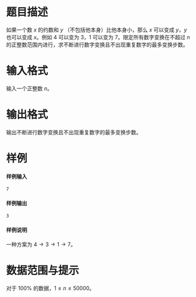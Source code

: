 
# 题目描述

如果一个数 $x$ 的约数和 $y$ （不包括他本身）比他本身小，那么 $x$ 可以变成 $y$，$y$ 也可以变成 $x$。例如 $4$ 可以变为 $3$，$1$ 可以变为 $7$。限定所有数字变换在不超过 $n$ 的正整数范围内进行，求不断进行数字变换且不出现重复数字的最多变换步数。

# 输入格式

输入一个正整数 $n$。

# 输出格式

输出不断进行数字变换且不出现重复数字的最多变换步数。

# 样例

#### 样例输入
```plain
7
```
#### 样例输出
```plain
3
```
#### 样例说明
一种方案为 $4\to 3\to 1\to 7$。

# 数据范围与提示

对于 $100\%$ 的数据，$1\le n \le 50000$。

